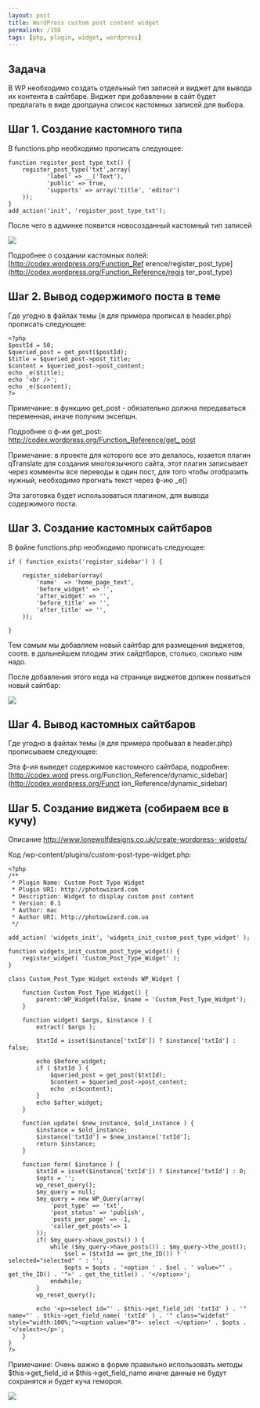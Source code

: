 ```yaml
---
layout: post
title: WordPress custom post content widget
permalink: /198
tags: [php, plugin, widget, wordpress]
---
```


## Задача


В WP необходимо создать отдельный тип записей и виджет для вывода их контента
в сайтбаре. Виджет при добавлении в сайт будет предлагать в виде дропдауна
список кастомных записей для выбора.

## Шаг 1. Создание кастомного типа


В functions.php необходимо прописать следующее:


    function register_post_type_txt() {
        register_post_type('txt',array(
               'label' => __('Text'),
               'public' => true,
               'supports' => array('title', 'editor')
        ));
    }
    add_action('init', 'register_post_type_txt');


После чего в админке появится новосозданный кастомный тип записей


![](http://mac-blog.org.ua/wp-content/uploads/image01.png)


Подробнее о создании кастомных полей: [http://codex.wordpress.org/Function_Ref
erence/register_post_type](http://codex.wordpress.org/Function_Reference/regis
ter_post_type)

## Шаг 2. Вывод содержимого поста в теме


Где угодно в файлах темы (я для примера прописал в header.php) прописать
следующее:


    <?php
    $postId = 50;
    $queried_post = get_post($postId);
    $title = $queried_post->post_title;
    $content = $queried_post->post_content;
    echo _e($title);
    echo '<br />';
    echo _e($content);
    ?>


Примечание: в функцию get_post - обязательно должна передаваться переменная,
иначе получим эксепшн.


Подробнее о ф-ии get_post: [http://codex.wordpress.org/Function_Reference/get_
post](http://codex.wordpress.org/Function_Reference/get_post)


Примечание: в проекте для которого все это делалось, юзается плагин qTranslate
для создания многоязычного сайта, этот плагин записывает через комменты все
переводы в один пост, для того чтобы отобразить нужный, необходимо прогнать
текст через ф-ию _e()


Эта заготовка будет использоваться плагином, для вывода содержимого поста.

## Шаг 3. Создание кастомных сайтбаров


В файле functions.php необходимо прописать следующее:


    if ( function_exists('register_sidebar') ) {

        register_sidebar(array(
            'name'  => 'home_page_text',
            'before_widget' => '',
            'after_widget' => '',
            'before_title' => '',
            'after_title' => '',
        ));

    }


Тем самым мы добавляем новый сайтбар для размещения виджетов, соотв. в
дальнейшем плодим этих сайдтбаров, столько, сколько нам надо.


После добавления этого кода на странице виджетов должен появиться новый
сайтбар:


![](http://mac-blog.org.ua/wp-content/uploads/image11.png)

## Шаг 4. Вывод кастомных сайтбаров


Где угодно в файлах темы (я для примера пробывал в header.php) прописываем
следующее:


<?php dynamic_sidebar( 'home_page_text' )?>


Эта ф-ия выведет содержимое кастомного сайтбара, подробнее: [http://codex.word
press.org/Function_Reference/dynamic_sidebar](http://codex.wordpress.org/Funct
ion_Reference/dynamic_sidebar)

## Шаг 5. Создание виджета (собираем все в кучу)


Описание [http://www.lonewolfdesigns.co.uk/create-wordpress-
widgets/](http://www.lonewolfdesigns.co.uk/create-wordpress-widgets/)


Код /wp-content/plugins/custom-post-type-widget.php:


    <?php
    /**
     * Plugin Name: Custom Post Type Widget
     * Plugin URI: http://photowizard.com
     * Description: Widget to display custom post content
     * Version: 0.1
     * Author: mac
     * Author URI: http://photowizard.com.ua
     */

    add_action( 'widgets_init', 'widgets_init_custom_post_type_widget' );

    function widgets_init_custom_post_type_widget() {
        register_widget( 'Custom_Post_Type_Widget' );
    }

    class Custom_Post_Type_Widget extends WP_Widget {

        function Custom_Post_Type_Widget() {
            parent::WP_Widget(false, $name = 'Custom_Post_Type_Widget');
        }

        function widget( $args, $instance ) {
            extract( $args );

            $txtId = isset($instance['txtId']) ? $instance['txtId'] : false;

            echo $before_widget;
            if ( $txtId ) {
                $queried_post = get_post($txtId);
                $content = $queried_post->post_content;
                echo _e($content);
            }
            echo $after_widget;
        }

        function update( $new_instance, $old_instance ) {
            $instance = $old_instance;
            $instance['txtId'] = $new_instance['txtId'];
            return $instance;
        }

        function form( $instance ) {
            $txtId = isset($instance['txtId']) ? $instance['txtId'] : 0;
            $opts = '';
            wp_reset_query();
            $my_query = null;
            $my_query = new WP_Query(array(
                'post_type' => 'txt',
                'post_status' => 'publish',
                'posts_per_page' => -1,
                'caller_get_posts'=> 1
            ));
            if( $my_query->have_posts() ) {
                while ($my_query->have_posts()) : $my_query->the_post();
                    $sel = ($txtId == get_the_ID()) ? ' selected="selected" ' : '';
                    $opts = $opts . '<option ' . $sel . ' value="' . get_the_ID() . '">' . get_the_title() . '</option>';
                endwhile;
            }
            wp_reset_query();

            echo '<p><select id="' . $this->get_field_id( 'txtId' ) . '" name="' . $this->get_field_name( 'txtId' ) . '" class="widefat" style="width:100%;"><option value="0">- select -</option>' . $opts . '</select></p>';
        }
    }
    ?>


Примечание: Очень важно в форме правильно использовать методы
$this->get_field_id и $this->get_field_name иначе данные не будут сохранятся и
будет куча гемороя.


![](http://mac-blog.org.ua/wp-content/uploads/image21.png)

